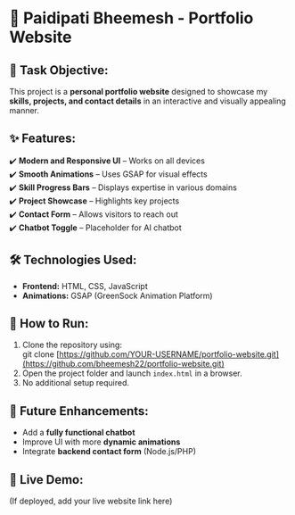 # 🎨 Paidipati Bheemesh - Portfolio Website

## 📌 Task Objective:
This project is a **personal portfolio website** designed to showcase my **skills, projects, and contact details** in an interactive and visually appealing manner.

## ✨ Features:
✔️ **Modern and Responsive UI** – Works on all devices  
✔️ **Smooth Animations** – Uses GSAP for visual effects  
✔️ **Skill Progress Bars** – Displays expertise in various domains  
✔️ **Project Showcase** – Highlights key projects  
✔️ **Contact Form** – Allows visitors to reach out  
✔️ **Chatbot Toggle** – Placeholder for AI chatbot  

## 🛠️ Technologies Used:
- **Frontend:** HTML, CSS, JavaScript  
- **Animations:** GSAP (GreenSock Animation Platform)  

## 🚀 How to Run:
1. Clone the repository using:  
git clone [https://github.com/YOUR-USERNAME/portfolio-website.git](https://github.com/bheemesh22/portfolio-website.git)
2. Open the project folder and launch `index.html` in a browser.  
3. No additional setup required.  

## 🎯 Future Enhancements:
- Add a **fully functional chatbot**
- Improve UI with more **dynamic animations**
- Integrate **backend contact form** (Node.js/PHP)

## 🔗 Live Demo:
(If deployed, add your live website link here)
